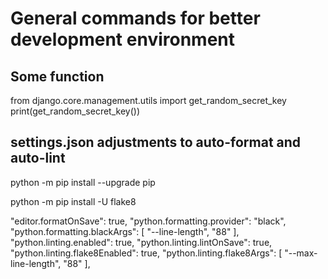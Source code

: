 # General commands for better development environment

## Some function

  from django.core.management.utils import get_random_secret_key
  print(get_random_secret_key())

## settings.json adjustments to auto-format and auto-lint

  python -m pip install --upgrade pip

  python -m pip install -U flake8

  "editor.formatOnSave": true,
  "python.formatting.provider": "black",
  "python.formatting.blackArgs": [
    "--line-length",
    "88"
  ],
  "python.linting.enabled": true,
  "python.linting.lintOnSave": true,
  "python.linting.flake8Enabled": true,
  "python.linting.flake8Args": [
    "--max-line-length",
    "88"
  ],
